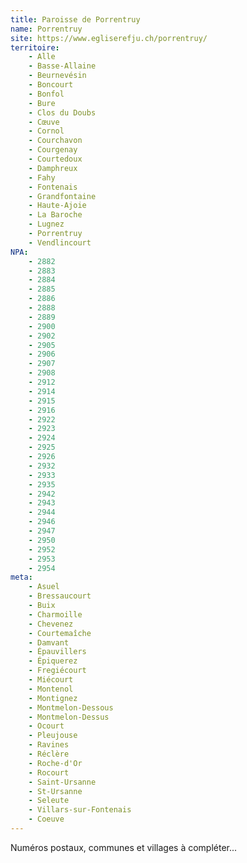 ```yaml
---
title: Paroisse de Porrentruy
name: Porrentruy
site: https://www.egliserefju.ch/porrentruy/
territoire:
    - Alle
    - Basse-Allaine
    - Beurnevésin
    - Boncourt
    - Bonfol
    - Bure
    - Clos du Doubs
    - Cœuve
    - Cornol
    - Courchavon
    - Courgenay
    - Courtedoux
    - Damphreux
    - Fahy
    - Fontenais
    - Grandfontaine
    - Haute-Ajoie
    - La Baroche
    - Lugnez
    - Porrentruy
    - Vendlincourt
NPA:
    - 2882
    - 2883 
    - 2884 
    - 2885 
    - 2886 
    - 2888 
    - 2889 
    - 2900
    - 2902
    - 2905
    - 2906
    - 2907
    - 2908
    - 2912
    - 2914
    - 2915
    - 2916
    - 2922
    - 2923
    - 2924
    - 2925
    - 2926
    - 2932
    - 2933
    - 2935
    - 2942
    - 2943
    - 2944
    - 2946
    - 2947
    - 2950
    - 2952
    - 2953
    - 2954
meta:
    - Asuel
    - Bressaucourt
    - Buix
    - Charmoille
    - Chevenez
    - Courtemaîche
    - Damvant
    - Épauvillers
    - Épiquerez
    - Fregiécourt
    - Miécourt
    - Montenol
    - Montignez
    - Montmelon-Dessous
    - Montmelon-Dessus
    - Ocourt
    - Pleujouse
    - Ravines
    - Réclère
    - Roche-d'Or
    - Rocourt
    - Saint-Ursanne
    - St-Ursanne
    - Seleute
    - Villars-sur-Fontenais
    - Coeuve
---
```


Numéros postaux, communes et villages à compléter...